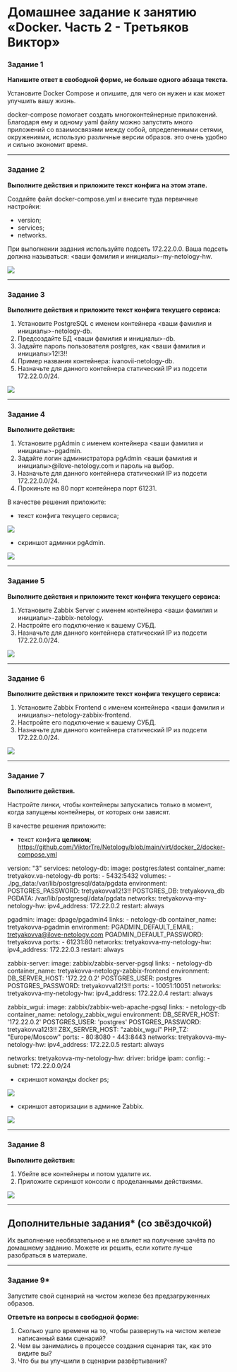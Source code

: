 # Домашнее задание к занятию «Docker. Часть 2 - Третьяков Виктор»

### Задание 1

**Напишите ответ в свободной форме, не больше одного абзаца текста.**

Установите Docker Compose и опишите, для чего он нужен и как может улучшить вашу жизнь.

docker-compose помогает создать многоконтейнерные приложений. Благодаря ему и одному yaml файлу можно запустить много приложений со взаимосвязями между собой, определенными сетями, окружениями, использую различные версии образов. это очень удобно и сильно экономит время.

---

### Задание 2 

**Выполните действия и приложите текст конфига на этом этапе.** 

Создайте файл docker-compose.yml и внесите туда первичные настройки: 

 * version;
 * services;
 * networks.

При выполнении задания используйте подсеть 172.22.0.0.
Ваша подсеть должна называться: <ваши фамилия и инициалы>-my-netology-hw.

![](/virt/docker_2/task_2.png)

---

### Задание 3 

**Выполните действия и приложите текст конфига текущего сервиса:** 

1. Установите PostgreSQL с именем контейнера <ваши фамилия и инициалы>-netology-db. 
2. Предсоздайте БД <ваши фамилия и инициалы>-db.
3. Задайте пароль пользователя postgres, как <ваши фамилия и инициалы>12!3!!
4. Пример названия контейнера: ivanovii-netology-db.
5. Назначьте для данного контейнера статический IP из подсети 172.22.0.0/24.

![](/virt/docker_2/task_3.png)

---

### Задание 4 

**Выполните действия:**

1. Установите pgAdmin с именем контейнера <ваши фамилия и инициалы>-pgadmin. 
2. Задайте логин администратора pgAdmin <ваши фамилия и инициалы>@ilove-netology.com и пароль на выбор.
3. Назначьте для данного контейнера статический IP из подсети 172.22.0.0/24.
4. Прокиньте на 80 порт контейнера порт 61231.

В качестве решения приложите:

* текст конфига текущего сервиса;

![](/virt/docker_2/task_4.png)

* скриншот админки pgAdmin.

![](/virt/docker_2/task4_2.png)

---

### Задание 5 

**Выполните действия и приложите текст конфига текущего сервиса:** 

1. Установите Zabbix Server с именем контейнера <ваши фамилия и инициалы>-zabbix-netology. 
2. Настройте его подключение к вашему СУБД.
3. Назначьте для данного контейнера статический IP из подсети 172.22.0.0/24.

![](/virt/docker_2/task_5.png)

---

### Задание 6

**Выполните действия и приложите текст конфига текущего сервиса:** 

1. Установите Zabbix Frontend с именем контейнера <ваши фамилия и инициалы>-netology-zabbix-frontend. 
2. Настройте его подключение к вашему СУБД.
3. Назначьте для данного контейнера статический IP из подсети 172.22.0.0/24.

![](/virt/docker_2/task_6.png)

---

### Задание 7 

**Выполните действия.**

Настройте линки, чтобы контейнеры запускались только в момент, когда запущены контейнеры, от которых они зависят.

В качестве решения приложите:

* текст конфига **целиком**; https://github.com/ViktorTre/Netology/blob/main/virt/docker_2/docker-compose.yml

version: "3"
services:
  netology-db:
    image: postgres:latest
    container_name: tretyakov.va-netology-db
    ports:
      - 5432:5432
    volumes:
      - ./pg_data:/var/lib/postgresql/data/pgdata
    environment:
      POSTGRES_PASSWORD: tretyakovva12!3!! 
      POSTGRES_DB: tretyakovva_db
      PGDATA: /var/lib/postgresql/data/pgdata
    networks:
      tretyakovva-my-netology-hw:
        ipv4_address: 172.22.0.2
    restart: always

  pgadmin:
    image: dpage/pgadmin4
    links:
      - netology-db
    container_name: tretyakovva-pgadmin
    environment:
      PGADMIN_DEFAULT_EMAIL: tretyakovva@ilove-netology.com
      PGADMIN_DEFAULT_PASSWORD: tretyakovva
    ports:
      - 61231:80
    networks:
      tretyakovva-my-netology-hw:
        ipv4_address: 172.22.0.3
    restart: always

  zabbix-server:
    image: zabbix/zabbix-server-pgsql
    links:
      - netology-db
    container_name: tretyakovva-netology-zabbix-frontend
    environment:
      DB_SERVER_HOST: '172.22.0.2'
      POSTGRES_USER: postgres
      POSTGRES_PASSWORD: tretyakovva12!3!!
    ports:
      - 10051:10051
    networks:
      tretyakovva-my-netology-hw:
        ipv4_address: 172.22.0.4
    restart: always

  zabbix_wgui:
    image: zabbix/zabbix-web-apache-pgsql
    links:
    - netology-db
    container_name: netology_zabbix_wgui
    environment:
      DB_SERVER_HOST: '172.22.0.2'
      POSTGRES_USER: 'postgres'
      POSTGRES_PASSWORD: tretyakovva12!3!!
      ZBX_SERVER_HOST: "zabbix_wgui"
      PHP_TZ: "Europe/Moscow"
    ports:
    - 80:8080
    - 443:8443
    networks:
      tretyakovva-my-netology-hw:
        ipv4_address: 172.22.0.5
    restart: always

networks:
  tretyakovva-my-netology-hw:
    driver: bridge
    ipam:
      config:
      - subnet: 172.22.0.0/24



* скриншот команды docker ps;

![](/virt/docker_2/task7_1.png)

* скриншот авторизации в админке Zabbix.

![](/virt/docker_2/zabbix.png)

---

### Задание 8 

**Выполните действия:** 

1. Убейте все контейнеры и потом удалите их.
1. Приложите скриншот консоли с проделанными действиями.

![](/virt/docker_2/task_8.png)

---

## Дополнительные задания* (со звёздочкой)

Их выполнение необязательное и не влияет на получение зачёта по домашнему заданию. Можете их решить, если хотите лучше разобраться в материале.

---

### Задание 9* 

Запустите свой сценарий на чистом железе без предзагруженных образов.

**Ответьте на вопросы в свободной форме:**

1. Сколько ушло времени на то, чтобы развернуть на чистом железе написанный вами сценарий?
2. Чем вы занимались в процессе создания сценария так, как это видите вы?
3. Что бы вы улучшили в сценарии развёртывания?

